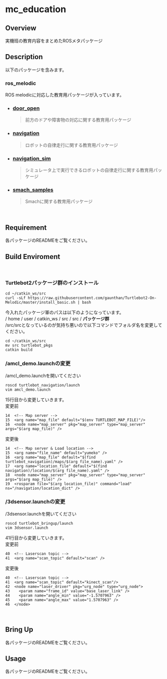 # mc_education
## Overview
実機班の教育内容をまとめたROSメタパッケージ
</br>

## Description
以下のパッケージを含みます。

### ros_melodic
ROS melodicに対応した教育用パッケージが入っています。
- ### [door_open](./ros_melodic/door_open)
  > 前方のドアや障害物の対応に関する教育用パッケージ

- ### [navigation](./ros_melodic/navigation)
  > ロボットの自律走行に関する教育用パッケージ

- ### [navigation_sim](./ros_melodic/navigation_sim)
  > シミュレータ上で実行できるロボットの自律走行に関する教育用パッケージ

- ### [smach_samples](./ros_melodic/smach_samples)
  > Smachに関する教育用パッケージ
</br>

## Requirement
各パッケージのREADMEをご覧ください。
</br>

## Build Enviroment
</br>

### Turtlebot2パッケージ群のインストール

```
cd ~/catkin_ws/src
curl -sLf https://raw.githubusercontent.com/gaunthan/Turtlebot2-On-Melodic/master/install_basic.sh | bash
```

今入れたパッケージ軍のパスは以下のようになっています。 </br>
/ home / user / catkin_ws / src / src / **パッケージ群** </br>
/src/srcとなっているのが気持ち悪いので以下コマンドでフォルダ名を変更してください。

```
cd ~/catkin_ws/src
mv src turtlebot_pkgs
catkin build
````

### /amcl_demo.launchの変更
/amcl_demo.launchを開いてください

```
roscd turtlebot_navigation/launch
vim amcl_demo.launch
```

15行目から変更していきます。 </br>
変更前

```
14  <!-- Map server -->
15  <arg name="map_file" default="$(env TURTLEBOT_MAP_FILE)"/>
16  <node name="map_server" pkg="map_server" type="map_server" args="$(arg map_file)" />
```

変更後

```
14  <!-- Map server & Load location -->
15  <arg name="file_name" default="yumeko" />
16  <arg name="map_file" default="$(find turtlebot_navigation)/maps/$(arg file_name).yaml" />
17  <arg name="location_file" default="$(find navigation)/location/$(arg file_name).yaml" />
18  <node name="map_server" pkg="map_server" type="map_server" args="$(arg map_file)" />
19  <rosparam file="$(arg location_file)" command="load" ns="/navigation/location_dict" />
```

### /3dsensor.launchの変更
/3dsensor.launchを開いてください

```
roscd turtlebot_bringup/launch
vim 3dsensor.launch
```

41行目から変更していきます。 </br>
変更前

```
40  <!-- Laserscan topic -->
41  <arg name="scan_topic" default="scan" />
```

変更後

```
40  <!-- Laserscan topic -->
41  <arg name="scan_topic" default="kinect_scan"/>
42  <node name="laser_driver" pkg="urg_node" type="urg_node">
43    <param name="frame_id" value="base_laser_link" />
44    <param name="angle_min" value="-1.5707963" />
45    <param name="angle_max" value="1.5707963" />
46  </node>
 ```
</br>

## Bring Up
各パッケージのREADMEをご覧ください。
</br>

## Usage
各パッケージのREADMEをご覧ください。
